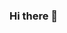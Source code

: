 ### Hi there 👋

<!--
**A little about me...**

- 🔭 I’m currently working at klever.io as iOS Enginner
- 🌱 I’m currently learning SwiftUI, gRPC, Protocol Buffers, Go Lang, Combine.
- 📫 How to reach me: https://www.linkedin.com/in/bruno-lopes-de-mello/
- ⚡ Fun fact: Love ☕️
-->
